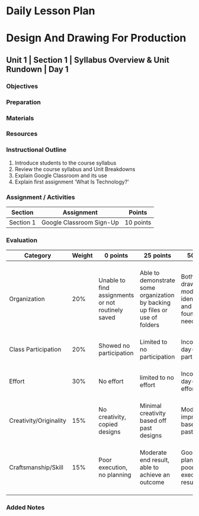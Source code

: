 # Daily Lesson Plan

# Design And Drawing For Production

## Unit 1 | Section 1 | Syllabus Overview & Unit Rundown | Day 1

### Objectives

### Preparation

### Materials

### Resources

### Instructional Outline

1. Introduce students to the course syllabus
2. Review the course syllabus and Unit Breakdowns
3. Explain Google Classroom and its use
3. Explain first assignment 'What Is Technology?'

### Assignment / Activities

| Section | Assignment  | Points |
| ------------- | ------------- | ------------- |
| Section 1 | Google Classroom Sign-Up | 10 points |

### Evaluation

| Category | Weight | 0 points  | 25 points | 50 points | 75 points | 100 points |
| ------------- | ------------- | ------------- | ------------- | ------------- | ------------- | ------------- |
| Organization | 20% | Unable to find assignments or not routinely saved | Able to demonstrate some organization by backing up files or use of folders | Both drawings and models are identifiable and can be found if needed | All drawings are in a folder and models organized by folders in Google Drive | All drawings are in a folder labeled correctly and models organized by folders in Google Drive labeled correctly |
| Class Participation | 20% | Showed no participation | Limited to no participation | Inconsistent day-to-day participation | Participated only when needed  | Engaged daily and actively participated |
| Effort | 30% | No effort | limited to no effort | Inconsistent day-to-day effort | Showed effort only when needed or routinely directed | Continuous day-to-day effort with or without direction |
| Creativity/Originality | 15% | No creativity, copied designs | Minimal creativity based off past designs | Moderate improvements based off past designs | Complete overhaul of past or found designs | Completely new idea/design |
| Craftsmanship/Skill | 15% | Poor execution, no planning | Moderate end result, able to achieve an outcome | Good planning but poorly executed end result | Good planning and good end result although not what had been designed or communicated | Great planning & execution able to achieve what had been designed or communicated |

### Added Notes
